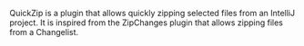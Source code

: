 QuickZip is a plugin that allows quickly zipping selected files from an IntelliJ project. It is inspired from the ZipChanges plugin that allows zipping files from a Changelist.